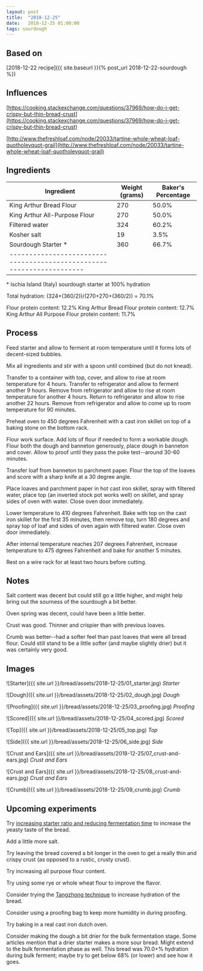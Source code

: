 ```yaml
---
layout: post
title:  "2018-12-25"
date:   2018-12-25 01:00:00
tags: sourdough
---
```


Based on
--------

[2018-12-22 recipe]({{ site.baseurl }}{% post_url 2018-12-22-sourdough %})

Influences
----------

[https://cooking.stackexchange.com/questions/37969/how-do-i-get-crispy-but-thin-bread-crust](https://cooking.stackexchange.com/questions/37969/how-do-i-get-crispy-but-thin-bread-crust)

[http://www.thefreshloaf.com/node/20033/tartine-whole-wheat-loaf-quotholeyquot-grail](http://www.thefreshloaf.com/node/20033/tartine-whole-wheat-loaf-quotholeyquot-grail)

Ingredients
-----------

| Ingredient                    | Weight (grams) | Baker's Percentage |
|-------------------------------|----------------|--------------------|
| King Arthur Bread Flour       |            270 |              50.0% |
| King Arthur All-Purpose Flour |            270 |              50.0% |
| Filtered water                |            324 |              60.2% |
| Kosher salt                   |             19 |               3.5% |
| Sourdough Starter *           |            360 |              66.7% |
|---------------------------------------------------------------------|

\* Ischia Island (Italy) sourdough starter at 100% hydration

Total hydration: (324+(360/2))/(270+270+(360/2)) = 70.1%

Flour protein content: 12.2%
King Arthur Bread Flour protein content: 12.7%
King Arthur All Purpose Flour protein content: 11.7%

Process
-------

Feed starter and allow to ferment at room temperature until it forms lots of
decent-sized bubbles.

Mix all ingredients and stir with a spoon until combined (but do not knead).

Transfer to a container with top, cover, and allow to rise at room temperature
for 4 hours. Transfer to refrigerator and allow to ferment another 9 hours.
Remove from refrigerator and allow to rise at room temperature for another 4
hours. Return to refrigerator and allow to rise another 22 hours. Remove from
refrigerator and allow to come up to room temperature for 90 minutes.

Preheat oven to 450 degrees Fahrenheit with a cast iron skillet on top of a
baking stone on the bottom rack.

Flour work surface. Add lots of flour if needed to form a workable dough.
Flour both the dough and banneton generously, place dough in banneton and
cover. Allow to proof until they pass the poke test--around 30-60 minutes.

Transfer loaf from banneton to parchment paper. Flour the top of the loaves
and score with a sharp knife at a 30 degree angle.

Place loaves and parchment paper in hot cast iron skillet, spray with filtered
water, place top (an inverted stock pot works well) on skillet, and spray sides
of oven with water. Close oven door immediately.

Lower temperature to 410 degrees Fahrenheit. Bake with top on the cast iron
skillet for the first 35 minutes, then remove top, turn 180 degrees and spray
top of loaf and sides of oven again with filtered water. Close oven door
immediately.

After internal temperature reaches 207 degrees Fahrenheit, increase temperature
to 475 dgrees Fahrenheit and bake for another 5 minutes.

Rest on a wire rack for at least two hours before cutting.

Notes
------

Salt content was decent but could still go a little higher, and might help
bring out the sourness of the sourdough a bit better.

Oven spring was decent, could have been a little better.

Crust was good. Thinner and crispier than with previous loaves.

Crumb was better--had a softer feel than past loaves that were all bread flour.
Could still stand to be a little softer (and maybe slightly drier) but it was
certainly very good.

Images
------

![Starter]({{ site.url }}/bread/assets/2018-12-25/01_starter.jpg)
*Starter*

![Dough]({{ site.url }}/bread/assets/2018-12-25/02_dough.jpg)
*Dough*

![Proofing]({{ site.url }}/bread/assets/2018-12-25/03_proofing.jpg)
*Proofing*

![Scored]({{ site.url }}/bread/assets/2018-12-25/04_scored.jpg)
*Scored*

![Top]({{ site.url }}/bread/assets/2018-12-25/05_top.jpg)
*Top*

![Side]({{ site.url }}/bread/assets/2018-12-25/06_side.jpg)
*Side*

![Crust and Ears]({{ site.url }}/bread/assets/2018-12-25/07_crust-and-ears.jpg)
*Crust and Ears*

![Crust and Ears]({{ site.url }}/bread/assets/2018-12-25/08_crust-and-ears.jpg)
*Crust and Ears*

![Crumb]({{ site.url }}/bread/assets/2018-12-25/09_crumb.jpg)
*Crumb*

Upcoming experiments
--------------------

Try [increasing starter ratio and reducing fermentation time](https://cooking.stackexchange.com/questions/35652/how-do-you-emphasize-the-yeast-flavor-in-bread)
to increase the yeasty taste of the bread.

Add a little more salt.

Try leaving the bread covered a bit longer in the oven to get a really thin and
crispy crust (as opposed to a rustic, crusty crust).

Try increasing all purpose flour content.

Try using some rye or whole wheat flour to improve the flavor.

Consider trying the [Tangzhong technique](https://blog.kingarthurflour.com/2018/07/23/how-to-convert-a-bread-recipe-to-tangzhong/)
to increase hydration of the bread.

Consider using a proofing bag to keep more humidity in during proofing.

Try baking in a real cast iron dutch oven.

Consider making the dough a bit drier for the bulk fermentation stage. Some
articles mention that a drier starter makes a more sour bread. Might extend to
the bulk fermentation phase as well. This bread was 70.0+% hydration during
bulk ferment; maybe try to get below 68% (or lower) and see how it goes.

